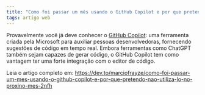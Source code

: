 ```yaml
---
title: "Como foi passar um mês usando o GitHub Copilot e por que pretendo não utilizá-lo (no próxino mês)"
tags: artigo web
---
```


Provavelmente você já deve conhecer o [GitHub Copilot](https://github.com/features/copilot/?ref=heydesigner): uma ferramenta criada pela Microsoft para auxiliar pessoas desenvolvedoras, fornecendo sugestões de código em tempo real. Embora ferramentas como ChatGPT também sejam capazes de gerar código, o GitHub Copilot tem como vantagem ter uma forte integração com o editor de código.

Leia o artigo completo em: https://dev.to/marciofrayze/como-foi-passar-um-mes-usando-o-github-copilot-e-por-que-pretendo-nao-utiliza-lo-no-proxino-mes-2nfh
